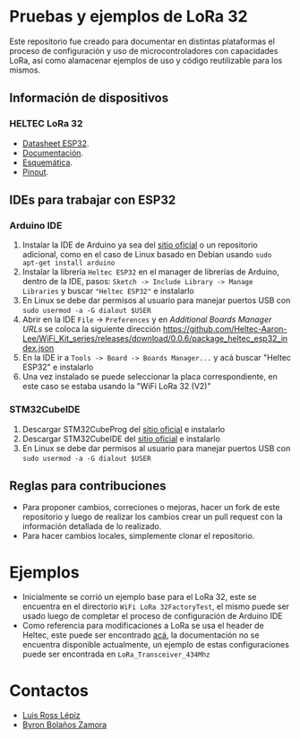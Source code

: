 ﻿# Pruebas y ejemplos de LoRa 32
Este repositorio fue creado para documentar en distintas plataformas el proceso de configuración 
y uso de microcontroladores con capacidades LoRa, así como alamacenar ejemplos de uso y código
reutilizable para los mismos.

## Información de dispositivos
### HELTEC LoRa 32
- [Datasheet ESP32](https://www.espressif.com/sites/default/files/documentation/esp32_datasheet_en.pdf).
- [Documentación](https://heltec.org/project/wifi-lora-32/).  
- [Esquemática](https://resource.heltec.cn/download/WiFi_LoRa_32/V2/WIFI_LoRa_32_V2(868-915).PDF).
- [Pinout](https://resource.heltec.cn/download/WiFi_LoRa_32/WIFI_LoRa_32_V2.pdf).

## IDEs para trabajar con ESP32
### Arduino IDE
1. Instalar la IDE de Arduino ya sea del [sitio oficial](https://www.arduino.cc/en/software) o un
   repositorio adicional, como en el caso de Linux basado en Debian usando `sudo apt-get install arduino`
2. Instalar la librería `Heltec ESP32` en el manager de librerías de Arduino, dentro de la IDE, pasos: 
   `Sketch -> Include Library -> Manage Libraries` y buscar `"Heltec ESP32"` e instalarlo
3. En Linux se debe dar permisos al usuario para manejar puertos USB con `sudo usermod -a -G dialout
   $USER` 
4. Abrir en la IDE `File` -> `Preferences` y en *Additional Boards Manager URLs* se coloca la
   siguiente dirección https://github.com/Heltec-Aaron-Lee/WiFi_Kit_series/releases/download/0.0.6/package_heltec_esp32_index.json
5. En la IDE ir a `Tools -> Board -> Boards Manager...` y acá buscar "Heltec ESP32" e
   instalarlo
6. Una vez instalado se puede seleccionar la placa correspondiente, en este caso se estaba usando la 
   "WiFi LoRa 32 (V2)"
### STM32CubeIDE
1. Descargar STM32CubeProg del [sitio oficial](https://www.st.com/en/development-tools/stm32cubeprog.html)
   e instalarlo
2. Descargar STM32CubeIDE del [sitio oficial](https://www.st.com/en/development-tools/stm32cubeide.html)
   e instalarlo
3. En Linux se debe dar permisos al usuario para manejar puertos USB con `sudo usermod -a -G dialout
   $USER` 

## Reglas para contribuciones
- Para proponer cambios, correciones o mejoras, hacer un fork de este repositorio y luego de realizar
  los cambios crear un pull request con la información detallada de lo realizado.
- Para hacer cambios locales, simplemente clonar el repositorio.

# Ejemplos
- Inicialmente se corrió un ejemplo base para el LoRa 32, este se encuentra en el directorio `WiFi
  LoRa 32FactoryTest`, el mismo puede ser usado luego de completar el proceso de configuración de
  Arduino IDE
- Como referencia para modificaciones a LoRa se usa el header de Heltec, este puede ser encontrado
  [acá](https://github.com/HelTecAutomation/Heltec_ESP32/blob/master/src/lora/LoRa.h), la
  documentación no se encuentra disponible actualmente, un ejemplo de estas configuraciones puede
  ser encontrada en `LoRa_Transceiver_434Mhz`

# Contactos
- [Luis Ross Lépiz](mailto:luisross87@estudiantec.cr)
- [Byron Bolaños Zamora](mailto:bbolanos@estudiantec.cr)

